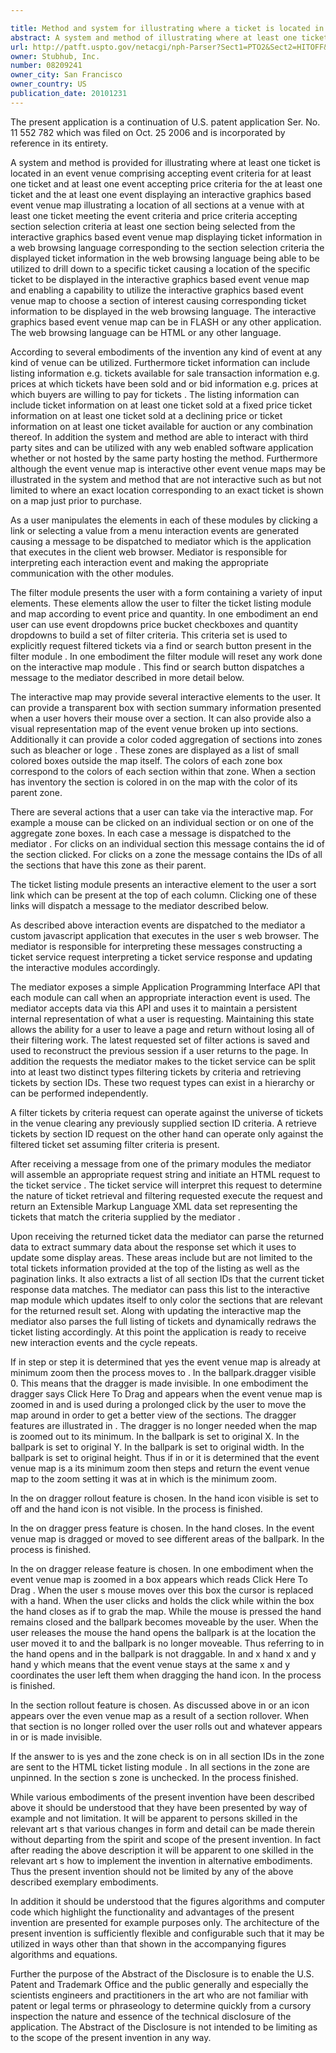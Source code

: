 ```yaml
---

title: Method and system for illustrating where a ticket is located in an event venue
abstract: A system and method of illustrating where at least one ticket is located in an event venue, comprising: accepting event criteria for at least one ticket and at least one event; accepting price criteria for the at least one ticket and the at least one event; displaying an interactive graphics-based event venue map illustrating a location of all sections at a venue with at least one ticket meeting the event criteria and price criteria; accepting section selection criteria, at least one section being selected from the interactive graphics-based event venue map; displaying ticket information in a web browsing language corresponding to the section selection criteria, the displayed ticket information in the web browsing language being able to be utilized to drill down to a specific ticket, causing a location of the specific ticket to be displayed in the interactive graphics-based event venue map; and enabling a capability to utilize the interactive graphics-based event venue map to choose a section of interest, causing corresponding ticket information to be displayed in the web browsing language.
url: http://patft.uspto.gov/netacgi/nph-Parser?Sect1=PTO2&Sect2=HITOFF&p=1&u=%2Fnetahtml%2FPTO%2Fsearch-adv.htm&r=1&f=G&l=50&d=PALL&S1=08209241&OS=08209241&RS=08209241
owner: Stubhub, Inc.
number: 08209241
owner_city: San Francisco
owner_country: US
publication_date: 20101231
---
```

The present application is a continuation of U.S. patent application Ser. No. 11 552 782 which was filed on Oct. 25 2006 and is incorporated by reference in its entirety.

A system and method is provided for illustrating where at least one ticket is located in an event venue comprising accepting event criteria for at least one ticket and at least one event accepting price criteria for the at least one ticket and the at least one event displaying an interactive graphics based event venue map illustrating a location of all sections at a venue with at least one ticket meeting the event criteria and price criteria accepting section selection criteria at least one section being selected from the interactive graphics based event venue map displaying ticket information in a web browsing language corresponding to the section selection criteria the displayed ticket information in the web browsing language being able to be utilized to drill down to a specific ticket causing a location of the specific ticket to be displayed in the interactive graphics based event venue map and enabling a capability to utilize the interactive graphics based event venue map to choose a section of interest causing corresponding ticket information to be displayed in the web browsing language. The interactive graphics based event venue map can be in FLASH or any other application. The web browsing language can be HTML or any other language.

According to several embodiments of the invention any kind of event at any kind of venue can be utilized. Furthermore ticket information can include listing information e.g. tickets available for sale transaction information e.g. prices at which tickets have been sold and or bid information e.g. prices at which buyers are willing to pay for tickets . The listing information can include ticket information on at least one ticket sold at a fixed price ticket information on at least one ticket sold at a declining price or ticket information on at least one ticket available for auction or any combination thereof. In addition the system and method are able to interact with third party sites and can be utilized with any web enabled software application whether or not hosted by the same party hosting the method. Furthermore although the event venue map is interactive other event venue maps may be illustrated in the system and method that are not interactive such as but not limited to where an exact location corresponding to an exact ticket is shown on a map just prior to purchase.

As a user manipulates the elements in each of these modules by clicking a link or selecting a value from a menu interaction events are generated causing a message to be dispatched to mediator which is the application that executes in the client web browser. Mediator is responsible for interpreting each interaction event and making the appropriate communication with the other modules.

The filter module presents the user with a form containing a variety of input elements. These elements allow the user to filter the ticket listing module and map according to event price and quantity. In one embodiment an end user can use event dropdowns price bucket checkboxes and quantity dropdowns to build a set of filter criteria. This criteria set is used to explicitly request filtered tickets via a find or search button present in the filter module . In one embodiment the filter module will reset any work done on the interactive map module . This find or search button dispatches a message to the mediator described in more detail below.

The interactive map may provide several interactive elements to the user. It can provide a transparent box with section summary information presented when a user hovers their mouse over a section. It can also provide also a visual representation map of the event venue broken up into sections. Additionally it can provide a color coded aggregation of sections into zones such as bleacher or loge . These zones are displayed as a list of small colored boxes outside the map itself. The colors of each zone box correspond to the colors of each section within that zone. When a section has inventory the section is colored in on the map with the color of its parent zone.

There are several actions that a user can take via the interactive map. For example a mouse can be clicked on an individual section or on one of the aggregate zone boxes. In each case a message is dispatched to the mediator . For clicks on an individual section this message contains the id of the section clicked. For clicks on a zone the message contains the IDs of all the sections that have this zone as their parent. 

The ticket listing module presents an interactive element to the user a sort link which can be present at the top of each column. Clicking one of these links will dispatch a message to the mediator described below.

As described above interaction events are dispatched to the mediator a custom javascript application that executes in the user s web browser. The mediator is responsible for interpreting these messages constructing a ticket service request interpreting a ticket service response and updating the interactive modules accordingly.

The mediator exposes a simple Application Programming Interface API that each module can call when an appropriate interaction event is used. The mediator accepts data via this API and uses it to maintain a persistent internal representation of what a user is requesting. Maintaining this state allows the ability for a user to leave a page and return without losing all of their filtering work. The latest requested set of filter actions is saved and used to reconstruct the previous session if a user returns to the page. In addition the requests the mediator makes to the ticket service can be split into at least two distinct types filtering tickets by criteria and retrieving tickets by section IDs. These two request types can exist in a hierarchy or can be performed independently.

A filter tickets by criteria request can operate against the universe of tickets in the venue clearing any previously supplied section ID criteria. A retrieve tickets by section ID request on the other hand can operate only against the filtered ticket set assuming filter criteria is present.

After receiving a message from one of the primary modules the mediator will assemble an appropriate request string and initiate an HTML request to the ticket service . The ticket service will interpret this request to determine the nature of ticket retrieval and filtering requested execute the request and return an Extensible Markup Language XML data set representing the tickets that match the criteria supplied by the mediator .

Upon receiving the returned ticket data the mediator can parse the returned data to extract summary data about the response set which it uses to update some display areas. These areas include but are not limited to the total tickets information provided at the top of the listing as well as the pagination links. It also extracts a list of all section IDs that the current ticket response data matches. The mediator can pass this list to the interactive map module which updates itself to only color the sections that are relevant for the returned result set. Along with updating the interactive map the mediator also parses the full listing of tickets and dynamically redraws the ticket listing accordingly. At this point the application is ready to receive new interaction events and the cycle repeats.

If in step or step it is determined that yes the event venue map is already at minimum zoom then the process moves to . In the ballpark.dragger visible 0. This means that the dragger is made invisible. In one embodiment the dragger says Click Here To Drag and appears when the event venue map is zoomed in and is used during a prolonged click by the user to move the map around in order to get a better view of the sections. The dragger features are illustrated in . The dragger is no longer needed when the map is zoomed out to its minimum. In the ballpark is set to original X. In the ballpark is set to original Y. In the ballpark is set to original width. In the ballpark is set to original height. Thus if in or it is determined that the event venue map is a its minimum zoom then steps and return the event venue map to the zoom setting it was at in which is the minimum zoom.

In the on dragger rollout feature is chosen. In the hand icon visible is set to off and the hand icon is not visible. In the process is finished.

In the on dragger press feature is chosen. In the hand closes. In the event venue map is dragged or moved to see different areas of the ballpark. In the process is finished.

In the on dragger release feature is chosen. In one embodiment when the event venue map is zoomed in a box appears which reads Click Here To Drag . When the user s mouse moves over this box the cursor is replaced with a hand. When the user clicks and holds the click while within the box the hand closes as if to grab the map. While the mouse is pressed the hand remains closed and the ballpark becomes moveable by the user. When the user releases the mouse the hand opens the ballpark is at the location the user moved it to and the ballpark is no longer moveable. Thus referring to in the hand opens and in the ballpark is not draggable. In and x hand x and y hand y which means that the event venue stays at the same x and y coordinates the user left them when dragging the hand icon. In the process is finished.

In the section rollout feature is chosen. As discussed above in or an icon appears over the even venue map as a result of a section rollover. When that section is no longer rolled over the user rolls out and whatever appears in or is made invisible.

If the answer to is yes and the zone check is on in all section IDs in the zone are sent to the HTML ticket listing module . In all sections in the zone are unpinned. In the section s zone is unchecked. In the process finished.

While various embodiments of the present invention have been described above it should be understood that they have been presented by way of example and not limitation. It will be apparent to persons skilled in the relevant art s that various changes in form and detail can be made therein without departing from the spirit and scope of the present invention. In fact after reading the above description it will be apparent to one skilled in the relevant art s how to implement the invention in alternative embodiments. Thus the present invention should not be limited by any of the above described exemplary embodiments.

In addition it should be understood that the figures algorithms and computer code which highlight the functionality and advantages of the present invention are presented for example purposes only. The architecture of the present invention is sufficiently flexible and configurable such that it may be utilized in ways other than that shown in the accompanying figures algorithms and equations.

Further the purpose of the Abstract of the Disclosure is to enable the U.S. Patent and Trademark Office and the public generally and especially the scientists engineers and practitioners in the art who are not familiar with patent or legal terms or phraseology to determine quickly from a cursory inspection the nature and essence of the technical disclosure of the application. The Abstract of the Disclosure is not intended to be limiting as to the scope of the present invention in any way.

